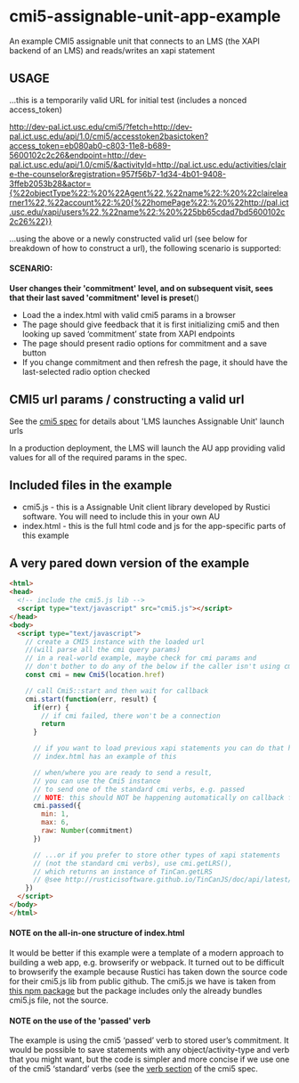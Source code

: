 # cmi5-assignable-unit-app-example
An example CMI5 assignable unit that connects to an LMS (the XAPI backend of an LMS) and reads/writes an xapi statement

## USAGE

...this is a temporarily valid URL for initial test (includes a nonced access_token)


http://dev-pal.ict.usc.edu/cmi5/?fetch=http://dev-pal.ict.usc.edu/api/1.0/cmi5/accesstoken2basictoken?access_token=eb080ab0-c803-11e8-b689-5600102c2c26&endpoint=http://dev-pal.ict.usc.edu/api/1.0/cmi5/&activityId=http://pal.ict.usc.edu/activities/claire-the-counselor&registration=957f56b7-1d34-4b01-9408-3ffeb2053b28&actor={%22objectType%22:%20%22Agent%22,%22name%22:%20%22clairelearner1%22,%22account%22:%20{%22homePage%22:%20%22http://pal.ict.usc.edu/xapi/users%22,%22name%22:%20%225bb65cdad7bd5600102c2c26%22}}

...using the above or a newly constructed valid url (see below for breakdown of how to construct a url), the following scenario is supported:

#### SCENARIO:

**User changes their 'commitment' level, and on subsequent visit, sees that their last saved 'commitment' level is preset**()

* Load the a index.html with valid cmi5 params in a browser
* The page should give feedback that it is first initializing cmi5 and then looking up saved ‘commitment’ state from XAPI endpoints
* The page should present radio options for commitment and a save button
* If you change commitment and then refresh the page, it should have the last-selected radio option checked

## CMI5 url params / constructing a valid url

See the [cmi5 spec](https://github.com/AICC/CMI-5_Spec_Current/blob/quartz/cmi5_spec.md#81-launch-method) for details about 'LMS launches Assignable Unit' launch urls

In a production deployment, the LMS will launch the AU app providing valid values for all of the required params in the spec.

## Included files in the example

* cmi5.js - this is a Assignable Unit client library developed by Rustici software. You will need to include this in your own AU
* index.html - this is the full html code and js for the app-specific parts of this example

## A very pared down version of the example

```html
<html>
<head>
  <!-- include the cmi5.js lib -->
  <script type="text/javascript" src="cmi5.js"></script>
</head>
<body>
  <script type="text/javascript">
    // create a CMI5 instance with the loaded url
    //(will parse all the cmi query params)
    // in a real-world example, maybe check for cmi params and
    // don't bother to do any of the below if the caller isn't using cmi
    const cmi = new Cmi5(location.href)

    // call Cmi5::start and then wait for callback
    cmi.start(function(err, result) {
      if(err) {
        // if cmi failed, there won't be a connection
        return
      }

      // if you want to load previous xapi statements you can do that here.
      // index.html has an example of this

      // when/where you are ready to send a result,
      // you can use the Cmi5 instance
      // to send one of the standard cmi verbs, e.g. passed
      // NOTE: this should NOT be happening automatically on callback from cmi::start
      cmi.passed({
        min: 1,
        max: 6,
        raw: Number(commitment)
      })

      // ...or if you prefer to store other types of xapi statements
      // (not the standard cmi verbs), use cmi.getLRS(),
      // which returns an instance of TinCan.getLRS
      // @see http://rusticisoftware.github.io/TinCanJS/doc/api/latest/classes/TinCan.LRS.html
    })
  </script>
</body>
</html>


```

#### NOTE on the all-in-one structure of index.html

It would be better if this example were a template of a modern approach to building a web app, e.g. browserify or webpack. It turned out to be difficult to browserify the example because Rustici has taken down the source code for their cmi5.js lib from public github. The cmi5.js we have is taken from [this npm package](https://www.npmjs.com/package/cmi5.js) but the package includes only the already bundles cmi5.js file, not the source.

#### NOTE on the use of the 'passed' verb

The example is using the cmi5 ‘passed’ verb to stored user’s commitment. It would be possible to save statements with any object/activity-type and verb that you might want, but the code is simpler and more concise if we use one of the cmi5 ‘standard’ verbs (see the [verb section](https://github.com/AICC/CMI-5_Spec_Current/blob/quartz/cmi5_spec.md#93-verbs) of the cmi5 spec.
